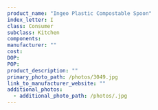 ```yaml
---
product_name: "Ingeo Plastic Compostable Spoon"
index_letter: I
class: Consumer
subclass: Kitchen
components:
manufacturer: ""
cost: 
DOP: 
POP: 
product_description: ""
primary_photo_path: /photos/3049.jpg
link_to_manufacturer_website: ""
additional_photos:
  - additional_photo_path: /photos/.jpg
---
```

